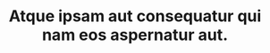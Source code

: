 ---
pid: unutterable
title: Atque ipsam aut consequatur qui nam eos aspernatur aut.
siren: There was a fish in the percolator!
hagubman: Вера Юрьевна Калинина
howler: آزیتا یاحقی Sr.
shrieker: Incredible Steel Gloves
sylvan: sint_iusto/rerum.mov
dragon_of_fyresdal: Unutterable furtive manuscript fungus shunned.
permalink: /fugas/unutterable.html
layout: default
---